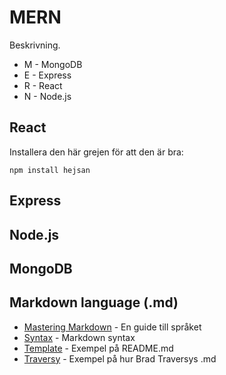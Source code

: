 # MERN

Beskrivning.
* M - MongoDB
* E - Express
* R - React
* N - Node.js

## React
Installera den här grejen för att den är bra:
```
npm install hejsan
```

## Express

## Node.js

## MongoDB


## Markdown language (.md)

* [Mastering Markdown](https://guides.github.com/features/mastering-markdown/) - En guide till språket
* [Syntax](https://markdown-it.github.io/) - Markdown syntax
* [Template](https://gist.github.com/PurpleBooth/109311bb0361f32d87a2) - Exempel på README.md
* [Traversy](https://gist.github.com/bradtraversy/c831baaad44343cc945e76c2e30927b3) - Exempel på hur Brad Traversys .md
